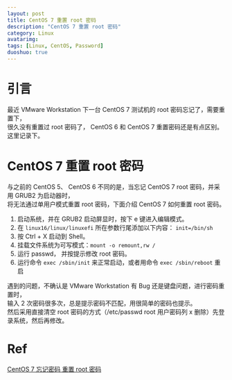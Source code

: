 ```yaml
---
layout: post
title: CentOS 7 重置 root 密码
description: "CentOS 7 重置 root 密码"
category: Linux
avatarimg:
tags: [Linux, CentOS, Password]
duoshuo: true
---
```


# 引言

最近 VMware Workstation 下一台 CentOS 7 测试机的 root 密码忘记了，需要重置下，  
很久没有重置过 root 密码了， CentOS 6 和 CentOS 7 重置密码还是有点区别。这里记录下。  

# CentOS 7 重置 root 密码

与之前的 CentOS 5、 CentOS 6 不同的是，当忘记 CentOS 7 root 密码，并采用 GRUB2 为启动器时，  
将无法通过单用户模式重置 root 密码，下面介绍 CentOS 7 如何重置 root 密码。  

1. 启动系统，并在 GRUB2 启动屏显时，按下 e 键进入编辑模式。
2. 在 `linux16/linux/linuxefi` 所在参数行尾添加以下内容： `init=/bin/sh`  
3. 按 Ctrl + X 启动到 Shell。
4. 挂载文件系统为可写模式：`mount -o remount,rw /`
5. 运行 passwd， 并按提示修改 root 密码。
6. 运行命令 `exec /sbin/init` 来正常启动，或者用命令 `exec /sbin/reboot` 重启


遇到的问题，不确认是 VMware Workstation 有 Bug 还是键盘问题，进行密码重置时，  
输入 2 次密码很多次，总是提示密码不匹配，用很简单的密码也提示。  
然后采用直接清空 root 密码的方式（/etc/passwd root 用户密码列 x 删除）先登录系统，然后再修改。


# Ref
[CentOS 7 忘记密码 重置 root 密码](http://www.centoscn.com/CentOS/config/2014/0829/3595.html)  
 	
    
